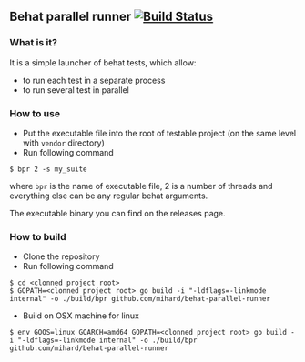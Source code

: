 ## Behat parallel runner [![Build Status](https://travis-ci.org/mihard/behat-parallel-runner.svg?branch=master)](https://travis-ci.org/mihard/behat-parallel-runner)

### What is it?

It is a simple launcher of behat tests, which allow:

 - to run each test in a separate process
 - to run several test in parallel

### How to use

- Put the executable file into the root of testable project (on the same level with `vendor` directory)
- Run following command

```
$ bpr 2 -s my_suite
```
where `bpr` is the name of executable file, 2 is a number of threads and everything else can be any regular behat arguments.

The executable binary you can find on the releases page.

### How to build 

- Clone the repository
- Run following command

```
$ cd <clonned project root>
$ GOPATH=<clonned project root> go build -i "-ldflags=-linkmode internal" -o ./build/bpr github.com/mihard/behat-parallel-runner
```

- Build on OSX machine for linux
```
$ env GOOS=linux GOARCH=amd64 GOPATH=<clonned project root> go build -i "-ldflags=-linkmode internal" -o ./build/bpr github.com/mihard/behat-parallel-runner
```